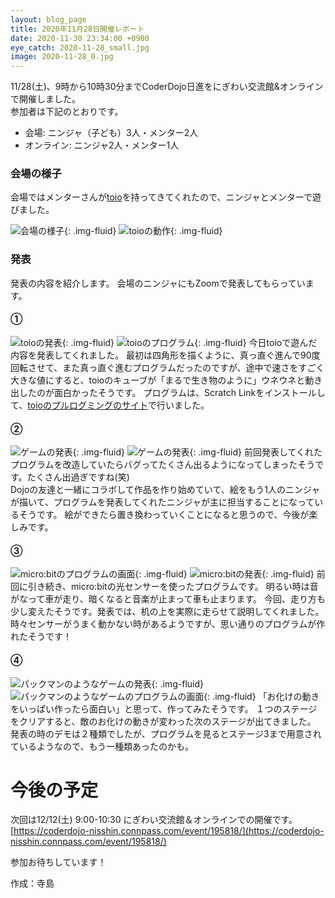```yaml
---
layout: blog_page
title: 2020年11月28日開催レポート
date: 2020-11-30 23:34:00 +0900
eye_catch: 2020-11-28_small.jpg
image: 2020-11-28_0.jpg
---
```


11/28(土)、9時から10時30分までCoderDojo日進をにぎわい交流館&オンラインで開催しました。<br />
参加者は下記のとおりです。
* 会場: ニンジャ（子ども）3人・メンター2人
* オンライン: ニンジャ2人・メンター1人

### 会場の様子

会場ではメンターさんが[toio](https://toio.io/)を持ってきてくれたので、ニンジャとメンターで遊びました。

![会場の様子](/assets/img/2020-11-28_0.jpg){: .img-fluid}
![toioの動作](/assets/img/2020-11-28_0.gif){: .img-fluid}

### 発表

発表の内容を紹介します。
会場のニンジャにもZoomで発表してもらっています。

#### &#9312;

![toioの発表](/assets/img/2020-11-28_1-1.jpg){: .img-fluid}
![toioのプログラム](/assets/img/2020-11-28_1-2.png){: .img-fluid}
今日toioで遊んだ内容を発表してくれました。
最初は四角形を描くように、真っ直ぐ進んで90度回転させて、また真っ直ぐ進むプログラムだったのですが、途中で速さをすごく大きな値にすると、toioのキューブが「まるで生き物のように」ウネウネと動き出したのが面白かったそうです。
プログラムは、Scratch Linkをインストールして、[toioのプルログミングのサイト](https://toio.io/programming/visual-programming.html)で行いました。

#### &#9313;

![ゲームの発表](/assets/img/2020-11-28_2-1.jpg){: .img-fluid}
![ゲームの発表](/assets/img/2020-11-28_2-2.jpg){: .img-fluid}
前回発表してくれたプログラムを改造していたらバグってたくさん出るようになってしまったそうです。たくさん出過ぎですね(笑)<br />
Dojoの友達と一緒にコラボして作品を作り始めていて、絵をもう1人のニンジャが描いて、プログラムを発表してくれたニンジャが主に担当することになっているそうです。
絵ができたら置き換わっていくことになると思うので、今後が楽しみです。

#### &#9314;

![micro:bitのプログラムの画面](/assets/img/2020-11-28_3-1.jpg){: .img-fluid}
![micro:bitの発表](/assets/img/2020-11-28_3-2.png){: .img-fluid}
前回に引き続き、micro:bitの光センサーを使ったプログラムです。
明るい時は音がなって車が走り、暗くなると音楽が止まって車も止まります。
今回、走り方も少し変えたそうです。発表では、机の上を実際に走らせて説明してくれました。
時々センサーがうまく動かない時があるようですが、思い通りのプログラムが作れたそうです！

#### &#9315;

![パックマンのようなゲームの発表](/assets/img/2020-11-28_4-1.png){: .img-fluid}
![パックマンのようなゲームのプログラムの画面](/assets/img/2020-11-28_4-2.jpg){: .img-fluid}
「お化けの動きをいっぱい作ったら面白い」と思って、作ってみたそうです。
１つのステージをクリアすると、敵のお化けの動きが変わった次のステージが出てきました。
発表の時のデモは２種類でしたが、プログラムを見るとステージ3まで用意されているようなので、もう一種類あったのかも。

# 今後の予定

次回は12/12(土) 9:00-10:30 にぎわい交流館＆オンラインでの開催です。<br/>
[https://coderdojo-nisshin.connpass.com/event/195818/](https://coderdojo-nisshin.connpass.com/event/195818/)

参加お待ちしています！

作成：寺島
